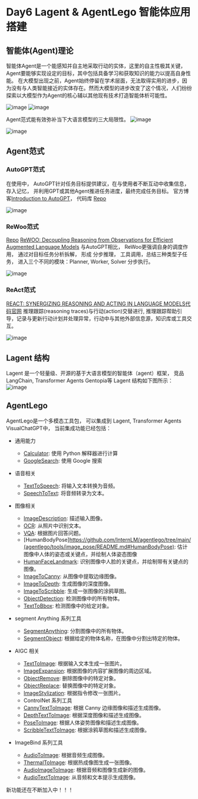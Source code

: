 # Day6 Lagent & AgentLego 智能体应用搭建
## 智能体(Agent)理论
智能体Agent是一个能感知并自主地采取行动的实体，这里的自主性极其关键，Agent要能够实现设定的目标，其中包括具备学习和获取知识的能力以提高自身性能。
在大模型出现之前，Agent始终停留在学术层面，无法取得实用的进步，因为没有与人类智能接近的实体存在。然而大模型的进步改变了这个情况，人们纷纷探索以大模型作为Agent的核心辅以其他现有技术打造智能体析可能性。 

![image](img/ag_1.png)
![image](img/ag_2.png)

Agent范式能有效弥补当下大语言模型的三大局限性。
![image](img/ag_3.png)

![image](img/ag_paradigms.png)
## Agent范式
### AutoGPT范式
在使用中， AutoGPT针对任务目标提供建议，在与使用者不断互动中收集信息， 存入记忆， 并利用GPT或其他Agent推进任务进度，最终完成任务目标。
 官方博客[Introduction to AutoGPT](https://autogpt.net/autogpt-step-by-step-full-setup-guide/)， 代码库 [Repo](https://github.com/Significant-Gravitas/AutoGPT)

![image](img/ag_autogpt.png)

### ReWoo范式
[Repo](https://github.com/billxbf/ReWOO)
[ReWOO: Decoupling Reasoning from Observations for Efficient Augmented Language Models](https://arxiv.org/abs/2305.18323)
与AutoGPT相比， ReWoo更强调自身的调度作用， 通过对目标任务分析拆解， 形成
分步推理， 工具调用，总结三种类型子任务， 进入三个不同的模块：Planner, Worker, Solver 分步执行。

![image](img/ag_rewoo.png)

### ReAct范式
[REACT: SYNERGIZING REASONING AND ACTING IN LANGUAGE MODELS](https://arxiv.org/abs/2210.03629)[代码官网](https://react-lm.github.io/)
推理跟踪(reasoning traces)与行动(action)交替进行, 推理跟踪帮助引导，记录与更新行动计划并处理异常，行动中与其他外部信息源，知识库或工具交互。

![image](img/ag_react.png)

## Lagent 结构
Lagent 是一个轻量级、开源的基于大语言模型的智能体（agent）框架， 竞品LangChain, Transformer Agents Gentopia等
Lagent 结构如下图所示：
![image](img/ag_struct.png)

## AgentLego
AgentLego是一个多模态工具包， 可以集成到 Lagent, Transformer Agents  VisualChatGPT中， 当前集成功能已经包括：

- 通用能力
	- [Calculator](https://github.com/InternLM/agentlego/tree/main/agentlego/tools/calculator/README.md): 使用 Python 解释器进行计算
	- [GoogleSearch](https://github.com/InternLM/agentlego/tree/main/agentlego/tools/search/README.md): 使用 Google 搜索

- 语音相关
	- [TextToSpeech](https://github.com/InternLM/agentlego/tree/main/agentlego/tools/speech_text/README.md#TextToSpeech): 将输入文本转换为音频。
	- [SpeechToText](https://github.com/InternLM/agentlego/tree/main/agentlego/tools/speech_text/README.md#SpeechToText): 将音频转录为文本。

- 图像相关
	- [ImageDescription](https://github.com/InternLM/agentlego/tree/main/agentlego/tools/image_text/README.md#ImageDescription): 描述输入图像。
	- [OCR](https://github.com/InternLM/agentlego/tree/main/agentlego/tools/ocr/README.md#OCR): 从照片中识别文本。
	- [VQA](https://github.com/InternLM/agentlego/tree/main/agentlego/tools/vqa/README.md#VQA): 根据图片回答问题。
	- [HumanBodyPose]https://github.com/InternLM/agentlego/tree/main/(agentlego/tools/image_pose/README.md#HumanBodyPose): 估计图像中人体的姿态或关键点，并绘制人体姿态图像
	- [HumanFaceLandmark](https://github.com/InternLM/agentlego/tree/main/agentlego/tools/image_pose/README.md#HumanFaceLandmark): 识别图像中人脸的关键点，并绘制带有关键点的图像。
	- [ImageToCanny](https://github.com/InternLM/agentlego/tree/main/agentlego/tools/image_canny/README.md#ImageToCanny): 从图像中提取边缘图像。
	- [ImageToDepth](https://github.com/InternLM/agentlego/tree/main/agentlego/tools/image_depth/README.md#ImageToDepth): 生成图像的深度图像。
	- [ImageToScribble](https://github.com/InternLM/agentlego/tree/main/agentlego/tools/image_scribble/README.md#ImageToScribble): 生成一张图像的涂鸦草图。
	- [ObjectDetection](https://github.com/InternLM/agentlego/tree/main/agentlego/tools/object_detection/README.md#ObjectDetection): 检测图像中的所有物体。
	- [TextToBbox](https://github.com/InternLM/agentlego/tree/main/agentlego/tools/object_detection/README.md#TextToBbox): 检测图像中的给定对象。
- segment Anything 系列工具
  - [SegmentAnything](https://github.com/InternLM/agentlego/tree/main/agentlego/tools/segmentation/README.md#SegmentAnything): 分割图像中的所有物体。
  - [SegmentObject](https://github.com/InternLM/agentlego/tree/main/agentlego/tools/segmentation/README.md#SegmentObject): 根据给定的物体名称，在图像中分割出特定的物体。

- AIGC 相关
	- [TextToImage](https://github.com/InternLM/agentlego/tree/main/agentlego/tools/image_text/README.md#TextToImage): 根据输入文本生成一张图片。
	- [ImageExpansion](https://github.com/InternLM/agentlego/tree/main/agentlego/tools/image_editing/README.md#ImageExpansion): 根据图像的内容扩展图像的周边区域。
	- [ObjectRemove](https://github.com/InternLM/agentlego/tree/main/agentlego/tools/image_editing/README.md#ObjectRemove): 删除图像中的特定对象。
	- [ObjectReplace](https://github.com/InternLM/agentlego/tree/main/agentlego/tools/image_editing/README.md#ObjectReplace): 替换图像中的特定对象。
	- [ImageStylization](https://github.com/InternLM/agentlego/tree/main/agentlego/tools/image_editing/README.md#ImageStylization): 根据指令修改一张图片。
	- ControlNet 系列工具
	- [CannyTextToImage](https://github.com/InternLM/agentlego/tree/main/agentlego/tools/image_canny/README.md#CannyTextToImage): 根据 Canny 边缘图像和描述生成图像。
	- [DepthTextToImage](https://github.com/InternLM/agentlego/tree/main/agentlego/tools/image_depth/README.md#DepthTextToImage): 根据深度图像和描述生成图像。
	- [PoseToImage](https://github.com/InternLM/agentlego/tree/main/agentlego/tools/image_pose/README.md#PoseToImage): 根据人体姿势图像和描述生成图像。
	- [ScribbleTextToImage](https://github.com/InternLM/agentlego/tree/main/agentlego/tools/image_scribble/README.md#ScribbleTextToImage): 根据涂鸦草图和描述生成图像。
- ImageBind 系列工具
  - [AudioToImage](https://github.com/InternLM/agentlego/tree/main/agentlego/tools/imagebind/README.md#AudioToImage): 根据音频生成图像。
  - [ThermalToImage](https://github.com/InternLM/agentlego/tree/main/agentlego/tools/imagebind/README.md#ThermalToImage): 根据热成像图生成一张图像。
  - [AudioImageToImage](https://github.com/InternLM/agentlego/tree/main/agentlego/tools/imagebind/README.md#AudioImageToImage): 根据音频和图像生成新的图像。
  - [AudioTextToImage](https://github.com/InternLM/agentlego/tree/main/agentlego/tools/imagebind/README.md#AudioTextToImage): 从音频和文本提示生成图像。


新功能还在不断加入中！！！
